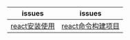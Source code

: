 issues | issues
-|-|
|[react安装使用](https://github.com/Narutocc/React/issues/1)|[react命令构建项目](https://github.com/Narutocc/React/issues/2)|

